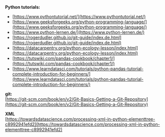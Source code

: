 **Python tutorials:**
- [https://www.pythontutorial.net/](https://www.pythontutorial.net/)
- [https://www.geeksforgeeks.org/python-programming-language/](https://www.geeksforgeeks.org/python-programming-language/)
- [https://www.python-lernen.de/](https://www.python-lernen.de/)
- [https://rogerdudler.github.io/git-guide/index.de.html](https://rogerdudler.github.io/git-guide/index.de.html)
- [https://datacarpentry.org/python-ecology-lesson/index.html](https://datacarpentry.org/python-ecology-lesson/index.html)
- [https://tutswiki.com/pandas-cookbook/chapter1/](https://tutswiki.com/pandas-cookbook/chapter1/)
- [https://www.learndatasci.com/tutorials/python-pandas-tutorial-complete-introduction-for-beginners/](https://www.learndatasci.com/tutorials/python-pandas-tutorial-complete-introduction-for-beginners/)

**git:**  
[https://git-scm.com/book/en/v2/Git-Basics-Getting-a-Git-Repository](https://git-scm.com/book/en/v2/Git-Basics-Getting-a-Git-Repository)  


**XML**  
[https://towardsdatascience.com/processing-xml-in-python-elementtree-c8992941efd2](https://towardsdatascience.com/processing-xml-in-python-elementtree-c8992941efd2)

